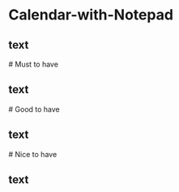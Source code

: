 # Calendar-with-Notepad
<h2>text</h2>
# Must to have
<h2>text</h2>
# Good to have
<h2>text</h2>
# Nice to have
<h2>text</h2>
